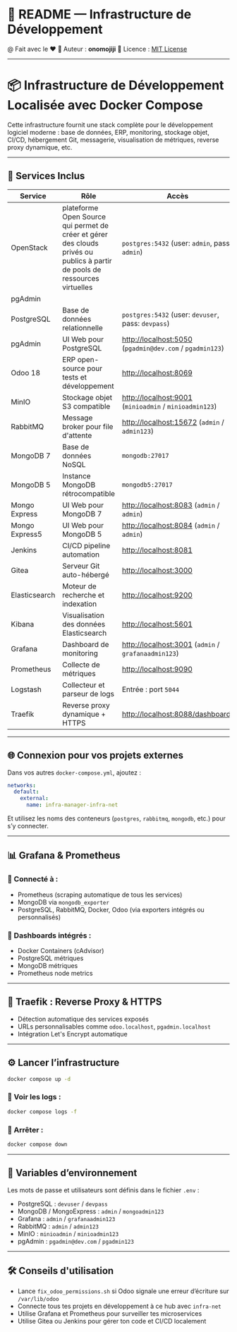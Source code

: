 # 📘 README — Infrastructure de Développement

@ Fait avec le ❤️
👤 Auteur : **onomojiji**
📝 Licence : [MIT License](https://opensource.org/licenses/MIT)

---

# 📦 Infrastructure de Développement Localisée avec Docker Compose

Cette infrastructure fournit une stack complète pour le développement logiciel moderne : base de données, ERP, monitoring, stockage objet, CI/CD, hébergement Git, messagerie, visualisation de métriques, reverse proxy dynamique, etc.

---

## 🔧 Services Inclus

| Service        | Rôle                                        | Accès                                                                             |
| -------------- | ------------------------------------------- | --------------------------------------------------------------------------------- |
| OpenStack     | plateforme Open Source qui permet de créer et gérer des clouds privés ou publics à partir de pools de ressources virtuelles               | `postgres:5432` (user: `admin`, pass: `admin`)                                |
| pgAdmin 
| PostgreSQL     | Base de données relationnelle               | `postgres:5432` (user: `devuser`, pass: `devpass`)                                |
| pgAdmin        | UI Web pour PostgreSQL                      | [http://localhost:5050](http://localhost:5050) (`pgadmin@dev.com` / `pgadmin123`) |
| Odoo 18        | ERP open-source pour tests et développement | [http://localhost:8069](http://localhost:8069)                                    |
| MinIO          | Stockage objet S3 compatible                | [http://localhost:9001](http://localhost:9001) (`minioadmin` / `minioadmin123`)   |
| RabbitMQ       | Message broker pour file d'attente          | [http://localhost:15672](http://localhost:15672) (`admin` / `admin123`)           |
| MongoDB 7      | Base de données NoSQL                       | `mongodb:27017`                                                                   |
| MongoDB 5      | Instance MongoDB rétrocompatible            | `mongodb5:27017`                                                                  |
| Mongo Express  | UI Web pour MongoDB 7                       | [http://localhost:8083](http://localhost:8083) (`admin` / `admin`)                |
| Mongo Express5 | UI Web pour MongoDB 5                       | [http://localhost:8084](http://localhost:8084) (`admin` / `admin`)                |
| Jenkins        | CI/CD pipeline automation                   | [http://localhost:8081](http://localhost:8081)                                    |
| Gitea          | Serveur Git auto-hébergé                    | [http://localhost:3000](http://localhost:3000)                                    |
| Elasticsearch  | Moteur de recherche et indexation           | [http://localhost:9200](http://localhost:9200)                                    |
| Kibana         | Visualisation des données Elasticsearch     | [http://localhost:5601](http://localhost:5601)                                    |
| Grafana        | Dashboard de monitoring                     | [http://localhost:3001](http://localhost:3001) (`admin` / `grafanaadmin123`)      |
| Prometheus     | Collecte de métriques                       | [http://localhost:9090](http://localhost:9090)                                    |
| Logstash       | Collecteur et parseur de logs               | Entrée : port `5044`                                                              |
| Traefik        | Reverse proxy dynamique + HTTPS             | [http://localhost:8088/dashboard/](http://localhost:8088/dashboard/)              |

---

## 🌐 Connexion pour vos projets externes

Dans vos autres `docker-compose.yml`, ajoutez :

```yaml
networks:
  default:
    external:
      name: infra-manager-infra-net
```

Et utilisez les noms des conteneurs (`postgres`, `rabbitmq`, `mongodb`, etc.) pour s’y connecter.

---

## 📊 Grafana & Prometheus

### 🔌 Connecté à :

* Prometheus (scraping automatique de tous les services)
* MongoDB via `mongodb_exporter`
* PostgreSQL, RabbitMQ, Docker, Odoo (via exporters intégrés ou personnalisés)

### 🧩 Dashboards intégrés :

* Docker Containers (cAdvisor)
* PostgreSQL métriques
* MongoDB métriques
* Prometheus node metrics

---

## 🚀 Traefik : Reverse Proxy & HTTPS

* Détection automatique des services exposés
* URLs personnalisables comme `odoo.localhost`, `pgadmin.localhost`
* Intégration Let's Encrypt automatique

---

## ⚙️ Lancer l’infrastructure

```bash
docker compose up -d
```

### 🔎 Voir les logs :

```bash
docker compose logs -f
```

### 🛑 Arrêter :

```bash
docker compose down
```

---

## 🔐 Variables d’environnement

Les mots de passe et utilisateurs sont définis dans le fichier `.env` :

* PostgreSQL : `devuser` / `devpass`
* MongoDB / MongoExpress : `admin` / `mongoadmin123`
* Grafana : `admin` / `grafanaadmin123`
* RabbitMQ : `admin` / `admin123`
* MinIO : `minioadmin` / `minioadmin123`
* pgAdmin : `pgadmin@dev.com` / `pgadmin123`

---

## 🛠️ Conseils d'utilisation

* Lance `fix_odoo_permissions.sh` si Odoo signale une erreur d’écriture sur `/var/lib/odoo`
* Connecte tous tes projets en développement à ce hub avec `infra-net`
* Utilise Grafana et Prometheus pour surveiller tes microservices
* Utilise Gitea ou Jenkins pour gérer ton code et CI/CD localement
